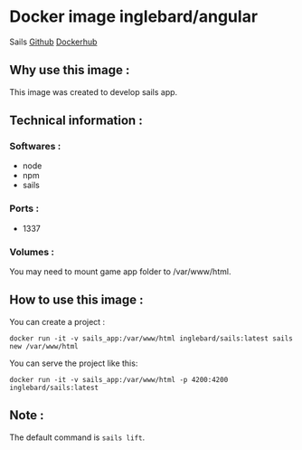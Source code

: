 # Docker image inglebard/angular
Sails
[Github](https://github.com/Inglebard/dockerfiles/tree/master/sails)
[Dockerhub](https://hub.docker.com/r/inglebard/sails)

## Why use this image :

This image was created to develop sails app.

## Technical information :

### Softwares :
* node
* npm
* sails

### Ports :
* 1337

### Volumes :
You may need to mount game app folder to /var/www/html.

## How to use this image :

You can create a project :
```
docker run -it -v sails_app:/var/www/html inglebard/sails:latest sails new /var/www/html
```

You can serve the project like this:
```
docker run -it -v sails_app:/var/www/html -p 4200:4200 inglebard/sails:latest

```

## Note :

The default command is `sails lift`.
